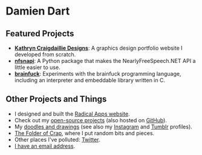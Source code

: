 <!--
  {"title": "Damien Dart's Homepage", "javascript": "pages/index.js"}
-->

Damien Dart
===========

## Featured Projects

<ul class="project-list">
  <li class="project-list__item">
    <div class="project-list__item__image project-list__item__image--kathryn-site"></div>
    <div class="project-list__item__description"><b><a
    href="http://www.kathryncraigdaillie.co.uk/">Kathryn Craigdaillie
    Designs</a></b>: A graphics design portfolio website I developed
    from scratch.</div>
  </li>
  <li class="project-list__item">
    <div class="project-list__item__image" data-code-example="/git/gitweb.cgi?p=nfsnapi-python.git;a=blob_plain;f=nfsnapi.py#93"></div>
    <div class="project-list__item__description"><b><a
    href="/git/?p=nfsnapi-python.git">nfsnapi</a></b>: A Python package
    that makes the NearlyFreeSpeech.NET API a little easier to
    use.</div>
  </li>
  <li class="project-list__item">
    <div class="project-list__item__image" data-code-example="/git/gitweb.cgi?p=brainfuck.git;a=blob_plain;f=src/brainfuck.c#38"></div>
    <div class="project-list__item__description"><b><a
    href="/git/?p=brainfuck.git">brainfuck</a></b>: Experiments with the
    brainfuck programming language, including an interpreter and
    embeddable library written in C.</div>
  </li>
</ul>

## Other Projects and Things

  - I designed and built the [Radical Apps website][1].
  - Check out my [open-source projects][2] (also hosted on [GitHub][3]).
  - My [doodles and drawings][4] (see also my [Instagram][5] and
    [Tumblr][6] profiles).
  - [The Folder of Crap][7], where I put random bits and pieces.
  - Other places I've polluted: [Twitter][8].
  - [I have an email address][9].

[1]: <http://www.radicalapps.co.uk/>
[2]: </git/>
[3]: <https://github.com/damiendart>
[4]: </art/>
[5]: <https://instagram.com/damiendart>
[6]: <http://blog.robotinaponcho.net>
[7]: </crap/>
[8]: <https://twitter.com/damiendart>
[9]: <mailto:damiendart@pobox.com>
